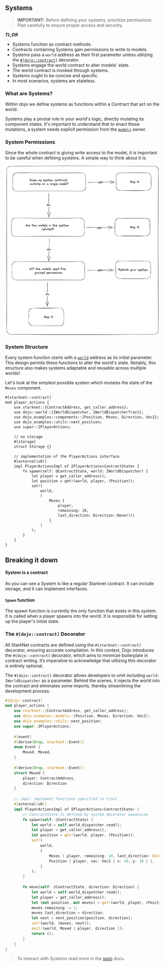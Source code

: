 ## Systems

> **IMPORTANT:** Before defining your systems, prioritize permissions. Plan carefully to ensure proper access and security.

**_TL;DR_**
- Systems function as contract methods.
- Contracts containing Systems gain permissions to write to models.
- Systems pass a `world` address as their first parameter unless utilizing the [`#[dojo::contract]`](#the-dojocontract-decorator) decorator.
- Systems engage the world contract to alter models' state.
- The world contract is invoked through systems.
- Systems ought to be concise and specific.
- In most scenarios, systems are stateless.

### What are Systems?

Within dojo we define systems as functions within a Contract that act on the world.

Systems play a pivotal role in your world's logic, directly mutating its component states. It's important to understand that to enact these mutations, a system needs explicit permission from the [`models`](./models.md) owner.

### System Permissions

Since the whole contract is giving write access to the model, it is important to be careful when defining systems. A simple way to think about it is:

![System Permissions](../images/permissions.png)

### System Structure

Every system function starts with a [`world`](./world.md) address as its initial parameter. This design permits these functions to alter the world's state. Notably, this structure also makes systems adaptable and reusable across multiple worlds!

Let's look at the simplest possible system which mutates the state of the `Moves` component.

```rust,ignore
#[starknet::contract]
mod player_actions {
    use starknet::{ContractAddress, get_caller_address};
    use dojo::world::{IWorldDispatcher, IWorldDispatcherTrait};
    use dojo_examples::components::{Position, Moves, Direction, Vec2};
    use dojo_examples::utils::next_position;
    use super::IPlayerActions;

    // no storage
    #[storage]
    struct Storage {}

    // implementation of the PlayerActions interface
    #[external(v0)]
    impl PlayerActionsImpl of IPlayerActions<ContractState> {
        fn spawn(self: @ContractState, world: IWorldDispatcher) {
            let player = get_caller_address();
            let position = get!(world, player, (Position));
            set!(
                world,
                (
                    Moves {
                        player,
                        remaining: 10,
                        last_direction: Direction::None(())
                    }
                )
            );
        }
    }
}
```

## Breaking it down

#### System is a contract

As you can see a System is like a regular Starknet contract. It can include storage, and it can implement interfaces.

#### `Spawn` function

The spawn function is currently the only function that exists in this system. It is called when a player spawns into the world. It is responsible for setting up the player's initial state.

### The `#[dojo::contract]` Decorator

All StarkNet contracts are defined using the `#[starknet::contract]` decorator, ensuring accurate compilation. In this context, Dojo introduces the `#[dojo::contract]` decorator, which aims to minimize boilerplate in contract writing. It’s imperative to acknowledge that utilizing this decorator is entirely optional.

The `#[dojo::contract]` decorator allows developers to omit including `world: IWorldDispatcher` as a parameter. Behind the scenes, it injects the world into the contract and eliminates some imports, thereby streamlining the development process.

```rust
#[dojo::contract]
mod player_actions {
    use starknet::{ContractAddress, get_caller_address};
    use dojo_examples::models::{Position, Moves, Direction, Vec2};
    use dojo_examples::utils::next_position;
    use super::IPlayerActions;

    #[event]
    #[derive(Drop, starknet::Event)]
    enum Event {
        Moved: Moved,
    }

    #[derive(Drop, starknet::Event)]
    struct Moved {
        player: ContractAddress,
        direction: Direction
    }

    // impl: implement functions specified in trait
    #[external(v0)]
    impl PlayerActionsImpl of IPlayerActions<ContractState> {
        // ContractState is defined by system decorator expansion
        fn spawn(self: @ContractState) {
            let world = self.world_dispatcher.read();
            let player = get_caller_address();
            let position = get!(world, player, (Position));
            set!(
                world,
                (
                    Moves { player, remaining: 10, last_direction: Direction::None(()) },
                    Position { player, vec: Vec2 { x: 10, y: 10 } },
                )
            );
        }

        fn move(self: @ContractState, direction: Direction) {
            let world = self.world_dispatcher.read();
            let player = get_caller_address();
            let (mut position, mut moves) = get!(world, player, (Position, Moves));
            moves.remaining -= 1;
            moves.last_direction = direction;
            let next = next_position(position, direction);
            set!(world, (moves, next));
            emit!(world, Moved { player, direction });
            return ();
        }
    }
}
```


> To interact with Systems read more in the [sozo](../toolchain/sozo/overview.md) docs.